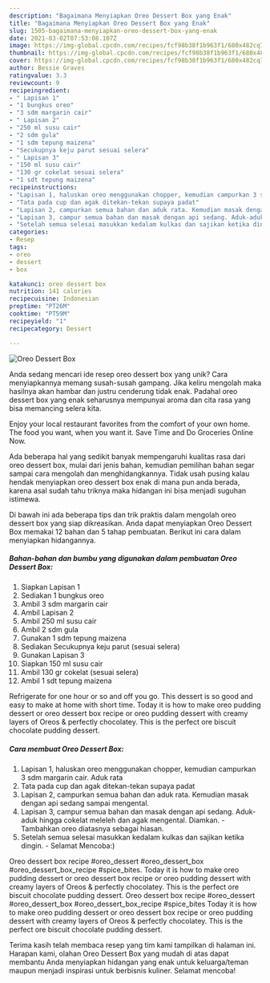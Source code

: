 ```yaml
---
description: "Bagaimana Menyiapkan Oreo Dessert Box yang Enak"
title: "Bagaimana Menyiapkan Oreo Dessert Box yang Enak"
slug: 1505-bagaimana-menyiapkan-oreo-dessert-box-yang-enak
date: 2021-03-02T07:53:08.107Z
image: https://img-global.cpcdn.com/recipes/fcf98b38f1b963f1/680x482cq70/oreo-dessert-box-foto-resep-utama.jpg
thumbnail: https://img-global.cpcdn.com/recipes/fcf98b38f1b963f1/680x482cq70/oreo-dessert-box-foto-resep-utama.jpg
cover: https://img-global.cpcdn.com/recipes/fcf98b38f1b963f1/680x482cq70/oreo-dessert-box-foto-resep-utama.jpg
author: Bessie Graves
ratingvalue: 3.3
reviewcount: 9
recipeingredient:
- " Lapisan 1"
- "1 bungkus oreo"
- "3 sdm margarin cair"
- " Lapisan 2"
- "250 ml susu cair"
- "2 sdm gula"
- "1 sdm tepung maizena"
- "Secukupnya keju parut sesuai selera"
- " Lapisan 3"
- "150 ml susu cair"
- "130 gr cokelat sesuai selera"
- "1 sdt tepung maizena"
recipeinstructions:
- "Lapisan 1, haluskan oreo menggunakan chopper, kemudian campurkan 3 sdm margarin cair. Aduk rata"
- "Tata pada cup dan agak ditekan-tekan supaya padat"
- "Lapisan 2, campurkan semua bahan dan aduk rata. Kemudian masak dengan api sedang sampai mengental."
- "Lapisan 3, campur semua bahan dan masak dengan api sedang. Aduk-aduk hingga cokelat meleleh dan agak mengental. Diamkan. Tambahkan oreo diatasnya sebagai hiasan."
- "Setelah semua selesai masukkan kedalam kulkas dan sajikan ketika dingin. Selamat Mencoba:)"
categories:
- Resep
tags:
- oreo
- dessert
- box

katakunci: oreo dessert box 
nutrition: 141 calories
recipecuisine: Indonesian
preptime: "PT26M"
cooktime: "PT59M"
recipeyield: "1"
recipecategory: Dessert

---
```



![Oreo Dessert Box](https://img-global.cpcdn.com/recipes/fcf98b38f1b963f1/680x482cq70/oreo-dessert-box-foto-resep-utama.jpg)

Anda sedang mencari ide resep oreo dessert box yang unik? Cara menyiapkannya memang susah-susah gampang. Jika keliru mengolah maka hasilnya akan hambar dan justru cenderung tidak enak. Padahal oreo dessert box yang enak seharusnya mempunyai aroma dan cita rasa yang bisa memancing selera kita.

Enjoy your local restaurant favorites from the comfort of your own home. The food you want, when you want it. Save Time and Do Groceries Online Now.

Ada beberapa hal yang sedikit banyak mempengaruhi kualitas rasa dari oreo dessert box, mulai dari jenis bahan, kemudian pemilihan bahan segar sampai cara mengolah dan menghidangkannya. Tidak usah pusing kalau hendak menyiapkan oreo dessert box enak di mana pun anda berada, karena asal sudah tahu triknya maka hidangan ini bisa menjadi suguhan istimewa.


Di bawah ini ada beberapa tips dan trik praktis dalam mengolah oreo dessert box yang siap dikreasikan. Anda dapat menyiapkan Oreo Dessert Box memakai 12 bahan dan 5 tahap pembuatan. Berikut ini cara dalam menyiapkan hidangannya.

<!--inarticleads1-->

##### Bahan-bahan dan bumbu yang digunakan dalam pembuatan Oreo Dessert Box:

1. Siapkan  Lapisan 1
1. Sediakan 1 bungkus oreo
1. Ambil 3 sdm margarin cair
1. Ambil  Lapisan 2
1. Ambil 250 ml susu cair
1. Ambil 2 sdm gula
1. Gunakan 1 sdm tepung maizena
1. Sediakan Secukupnya keju parut (sesuai selera)
1. Gunakan  Lapisan 3
1. Siapkan 150 ml susu cair
1. Ambil 130 gr cokelat (sesuai selera)
1. Ambil 1 sdt tepung maizena


Refrigerate for one hour or so and off you go. This dessert is so good and easy to make at home with short time. Today it is how to make oreo pudding dessert or oreo dessert box recipe or oreo pudding dessert with creamy layers of Oreos &amp; perfectly chocolatey. This is the perfect ore biscuit chocolate pudding dessert. 

<!--inarticleads2-->

##### Cara membuat Oreo Dessert Box:

1. Lapisan 1, haluskan oreo menggunakan chopper, kemudian campurkan 3 sdm margarin cair. Aduk rata
1. Tata pada cup dan agak ditekan-tekan supaya padat
1. Lapisan 2, campurkan semua bahan dan aduk rata. Kemudian masak dengan api sedang sampai mengental.
1. Lapisan 3, campur semua bahan dan masak dengan api sedang. Aduk-aduk hingga cokelat meleleh dan agak mengental. Diamkan. - Tambahkan oreo diatasnya sebagai hiasan.
1. Setelah semua selesai masukkan kedalam kulkas dan sajikan ketika dingin. - Selamat Mencoba:)


Oreo dessert box recipe #oreo_dessert #oreo_dessert_box #oreo_dessert_box_recipe #spice_bites. Today it is how to make oreo pudding dessert or oreo dessert box recipe or oreo pudding dessert with creamy layers of Oreos &amp; perfectly chocolatey. This is the perfect ore biscuit chocolate pudding dessert. Oreo dessert box recipe #oreo_dessert #oreo_dessert_box #oreo_dessert_box_recipe #spice_bites Today it is how to make oreo pudding dessert or oreo dessert box recipe or oreo pudding dessert with creamy layers of Oreos &amp; perfectly chocolatey. This is the perfect ore biscuit chocolate pudding dessert. 

Terima kasih telah membaca resep yang tim kami tampilkan di halaman ini. Harapan kami, olahan Oreo Dessert Box yang mudah di atas dapat membantu Anda menyiapkan hidangan yang enak untuk keluarga/teman maupun menjadi inspirasi untuk berbisnis kuliner. Selamat mencoba!

